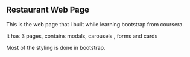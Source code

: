 ## Restaurant Web Page

This is the web page that i built while learning bootstrap from coursera.

It has 3 pages, contains modals, carousels , forms and cards

Most of the styling is done in bootstrap.
